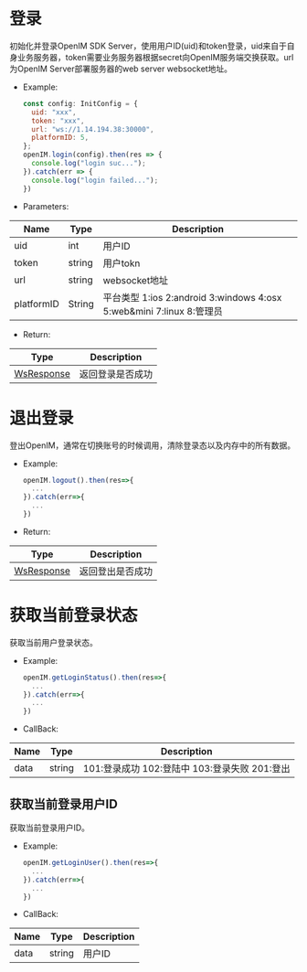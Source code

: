 # 登录

初始化并登录OpenIM SDK Server，使用用户ID(uid)和token登录，uid来自于自身业务服务器，token需要业务服务器根据secret向OpenIM服务端交换获取。url为OpenIM Server部署服务器的web server websocket地址。

- Example:

  ```js
  const config: InitConfig = {
    uid: "xxx",
    token: "xxx",
    url: "ws://1.14.194.38:30000",
    platformID: 5,
  };
  openIM.login(config).then(res => {
    console.log("login suc...");
  }).catch(err => {
    console.log("login failed...");
  })
  ```

- Parameters:


| Name       | Type   | Description                                                  |
| ---------- | ------ | ------------------------------------------------------------ |
| uid        | int    | 用户ID                                                       |
| token      | string | 用户tokn                                                     |
| url        | string | websocket地址                                                |
| platformID | String | 平台类型 1:ios 2:android 3:windows 4:osx 5:web&mini 7:linux 8:管理员 |

- Return:


| Type                                                         | Description      |
| ------------------------------------------------------------ | ---------------- |
| [WsResponse](https://doc.rentsoft.cn/client_doc/web_doc.html#promise-%E8%BF%94%E5%9B%9E%E5%8F%82%E6%95%B0) | 返回登录是否成功 |



# 退出登录

登出OpenIM，通常在切换账号的时候调用，清除登录态以及内存中的所有数据。

- Example:

  ```js
  openIM.logout().then(res=>{
    ...
  }).catch(err=>{
    ...
  })
  ```

- Return:

| Type           | Description      |
| -------------- | ---------------- |
| [WsResponse]() | 返回登出是否成功 |



# 获取当前登录状态

获取当前用户登录状态。

- Example:

  ```js
  openIM.getLoginStatus().then(res=>{
    ...
  }).catch(err=>{
    ...
  })
  ```

- CallBack:


| Name | Type   | Description                                   |
| ---- | ------ | --------------------------------------------- |
| data | string | 101:登录成功 102:登陆中 103:登录失败 201:登出 |

  


## 获取当前登录用户ID

获取当前登录用户ID。

- Example:

  ```js
  openIM.getLoginUser().then(res=>{
    ...
  }).catch(err=>{
    ...
  })
  ```

- CallBack:


| Name | Type   | Description |
| ---- | ------ | ----------- |
| data | string | 用户ID      |
